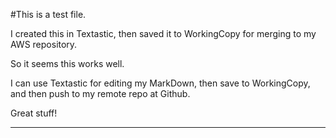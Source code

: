 #This is a test file.

I created this in Textastic, then saved it to WorkingCopy for merging to my AWS repository.

So it seems this works well.

I can use Textastic for editing my MarkDown, then save to WorkingCopy, and then push to my remote repo at Github.

Great stuff!
___
